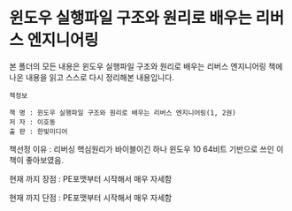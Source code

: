 # 윈도우 실행파일 구조와 원리로 배우는 리버스 엔지니어링

본 폴더의 모든 내용은 윈도우 실행파일 구조와 원리로 배우는 리버스 엔지니어링 책에 나온 내용을 읽고 스스로 다시 정리해본 내용입니다.


    책정보

    책 명 : 윈도우 실행파일 구조와 원리로 배우는 리버스 엔지니어링(1, 2권)
    저 자 : 이호동
    출 판 : 한빛미디어
   

책선정 이유 : 리버싱 핵심원리가 바이블이긴 하나 윈도우 10 64비트 기반으로 쓰인 이 책이 좋아보였음.

현재 까지 장점 : PE포맷부터 시작해서 매우 자세함

현재 까지 단점 : PE포맷부터 시작해서 매우 자세함